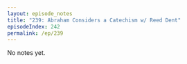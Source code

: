 ```yaml
---
layout: episode_notes
title: "239: Abraham Considers a Catechism w/ Reed Dent"
episodeIndex: 242
permalink: /ep/239
---
```

No notes yet.
